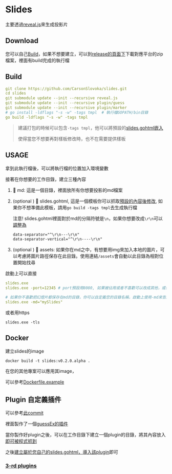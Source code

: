 # Slides

主要透過[reveal.js](https://github.com/hakimel/reveal.js)來生成投影片

## Download

您可以自己[Build](#build)，如果不想要建立，可以到[release的頁面下](https://github.com/CarsonSlovoka/slides/releases)下載對應平台的zip檔案，裡面有build完成的執行檔

## Build

```yaml
git clone https://github.com/CarsonSlovoka/slides.git
cd slides
git submodule update --init --recursive reveal.js
git submodule update --init --recursive plugin/guess
git submodule update --init --recursive plugin/marker
# go install -ldflags "-s -w" -tags tmpl  # 執行檔GOPATH/bin目錄
go build -ldflags "-s -w" -tags tmpl
```

> 建議打包的時候可以包含`-tags tmpl`，他可以將預設的[slides.gohtml](slides.gohtml)[嵌入](embed_tmpl.go)
>
> 使得當您不想要再對樣板修改時，也不在需要提供樣板

## USAGE

拿到此執行檔後，可以將執行檔的位置加入環境變數

接著在你想要的工作目錄，建立三種內容

1. 📂 md: 這是一個目錄，裡面放所有你想要投影的md檔案
2. (optional ) 📜 slides.gohtml, 這是一個模板你可以抓取[預設的內容後修改](slides.gohtml), 如果你不想準備此模板，請用`go build -tags tmpl`去生成執行檔

    注意! slides.gohtml裡面對於md的分隔符號是`\n`，如果你想要改成`\r\n`可以[調整為](https://github.com/CarsonSlovoka/slides/blob/84bcf2f776ffc87d4d96f051ad3a2da856b43123/slides.gohtml#L16-L17)

    ```html
    data-separator="^\r\n---\r\n"
    data-separator-vertical="^\r\n----\r\n"
    ```


3. (optional ) 📂 assets: 如果你在md之中，有想要用img來加入本地的圖片，可以考慮將圖片路徑保存在此目錄。使用連結`/assets`會自動以此目錄為相對位置開始找尋

啟動上可以直接
```yaml
slides.exe
slides.exe -port=12345 # port預設用8080, 如果被佔用或者不喜歡可以改成其他，或者指定為0會自動抓取

# 如果你不喜歡把幻燈片都保存在md的目錄，你可以自定義您的目錄名稱，啟動上使用-md來告知
slides.exe -md="mySlides"
```

或者用https

```
slides.exe -tls
```

## Docker

建立slides的image
```
docker build -t slides:v0.2.0.alpha .
```

在您的其他專案可以應用其image，

可以參考[Dockerfile.example](Dockerfile.example)

## Plugin 自定義插件

可以參考[此commit](https://github.com/CarsonSlovoka/slides/commit/b239af8f9b9ffcf27bbb8b00e46e9f2fb516cf47)

裡面製作了一個[guessEx的插件](https://github.com/CarsonSlovoka/slides/blob/b239af8f9b9ffcf27bbb8b00e46e9f2fb516cf47/plugin/guessEx/guessEx.mjs)

當你製作好plugin之後，可以在工作目錄下建立一個plugin的目錄，將其內容放入[即可被程式抓到](https://github.com/CarsonSlovoka/slides/blob/68d94531130c50deb653260bcb094f11cf03071b/main.go#L212)

之後[建立屬於您自己的slides.gohtml，導入該plugin](https://github.com/CarsonSlovoka/slides/blob/68d94531130c50deb653260bcb094f11cf03071b/slides.gohtml#L47)即可

### [3-rd plugins](https://github.com/hakimel/reveal.js/wiki/Plugins,-Tools-and-Hardware)

